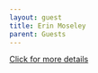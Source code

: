 ```yaml
---
layout: guest
title: Erin Moseley
parent: Guests
---
```



<div class="badge-base LI-profile-badge" data-locale="en_US" data-size="medium" data-theme="light" 
data-type="VERTICAL" data-vanity="erinomoseley" data-version="v1"><a class="badge-base__link 
LI-simple-link" href="https://www.linkedin.com/in/erinomoseley?trk=profile-badge">Click for more details</a></div>


